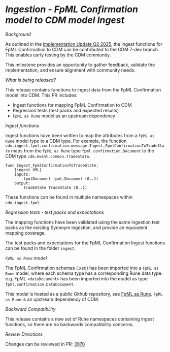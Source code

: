 # _Ingestion - FpML Confirmation model to CDM model Ingest_

_Background_

As outlined in the [Implementation Update Q2 2025](https://github.com/finos/common-domain-model/issues/3364#issuecomment-2957178892), the ingest functions for FpML Confirmation to CDM can be contributed to the CDM 7-dev branch. This enables early testing by the CDM community.

This milestone provides an opportunity to gather feedback, validate the implementation, and ensure alignment with community needs.

_What is being released?_

This release contains functions to ingest data from the FpML Confirmation model into CDM. This PR includes:

- Ingest functions for mapping FpML Confirmation to CDM
- Regression tests (test packs and expected results)
- `FpML as Rune` model as an upstream dependency

_Ingest functions_

Ingest functions have been written to map the attributes from a `FpML as Rune` model type to a CDM type.  For example, the function `cdm.ingest.fpml.confirmation.message.Ingest_FpmlConfirmationToTradeState` maps from the `FpML as Rune` type `fpml.confirmation.Document` to the CDM type `cdm.event.common.TradeState`.

```
func Ingest_FpmlConfirmationToTradeState:
    [ingest XML]
    inputs:
        fpmlDocument fpml.Document (0..1)
    output:
        tradeState TradeState (0..1)
```

These functions can be found in multiple namespaces within `cdm.ingest.fpml`.

_Regression tests - test packs and expectations_

The mapping functions have been validated using the same ingestion test packs as the existing Synonym ingestion, and provide an equivalent mapping coverage.

The test packs and expectations for the FpML Confirmation Ingest functions can be found in the folder `ingest`.

_`FpML as Rune` model_

The FpML Confirmation schemas (.xsd) has been imported into a `FpML as Rune` model, where each schema type has a corresponding Rune data type.  e.g. FpML `<dataDocument>` has been imported into the model as type `fpml.confirmation.DataDocument`.

This model is hosted as a public Github repository, see [FpML as Rune](https://github.com/rosetta-models/rune-fpml).  `FpML as Rune` is an upstream dependency of CDM.

_Backward Compatibility_

This release contains a new set of Rune namespaces containing ingest functions, so there are no backwards compatibility concerns.

_Review Directions_

Changes can be reviewed in PR: [3970](https://github.com/finos/common-domain-model/pull/3970)
